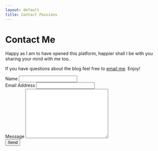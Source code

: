 ```yaml
---
layout: default
title: Contact Passions
---
```


<div id="contact">
  <h1 class="pageTitle">Contact Me</h1>
  <div class="contactContent">
    <p class="intro">Happy as I am to have opened this platform, happier shall I be with you sharing your mind with me too.</p>
    <p>If you have questions about the blog feel free to <a href="mailto:rashik.nandalover@gmail.com">email me</a>. Enjoy!</p>
  </div>
  <form id="gform" action="https://script.google.com/macros/s/AKfycbxD_cDGk1Ik1IdkYkW09ox-VLJPAhpncp7lqS08OlshMa7hWHH7/exec" method="POST">
    <label for="name">Name</label>
    <input type="text" id="name" name="name" class="full-width"><br>
    <label for="email">Email Address</label>
    <input type="email" id="email" name="email" class="full-width"><br>
    <label for="message">Message</label>
    <textarea name="message" id="message" cols="30" rows="10" class="full-width"></textarea><br>
    <input type="submit" value="Send" class="button">
  </form>

  <!-- Customise the Thankyou Message People See when they submit the form: -->
  <div style="display:none;" id="thankyou_message">
    <h2><em>Thanks</em> for contacting me!
      I shall get back to you soon!</h2>
  </div>

  <!-- Submit the Form to Google Using "AJAX"
  <script data-cfasync="false" type="text/javascript"
  src="https://cdn.rawgit.com/dwyl/html-form-send-email-via-google-script-without-server/master/form-submission-handler.js"></script>-->
</div>
